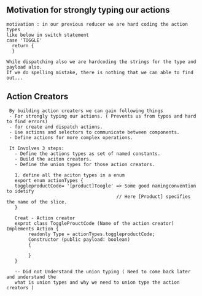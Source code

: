 ## Motivation for strongly typing our actions
    motivation : in our previous reducer we are hard coding the action types 
    like below in switch statement
    case 'TOGGLE'
      return {
      }
   
    While dispatching also we are hardcoding the strings for the type and payload also.
    If we do spelling mistake, there is nothing that we can able to find out... 

## Action Creators 
     By building action creaters we can gain following things
     - For strongly typing our actions. ( Prevents us from typos and hard to find errors) 
     - for create and dispatch actions.
     - Use actions and selectors to communicate between components. 
     - Define actions for more complex operations.   
     
     It Involves 3 steps: 
       - Define the actions types as set of named constants.
       - Build the aciton creators. 
       - Define the union types for those action creators. 
       
       1. define all the aciton types in a enum 
       export enum actionTypes {
       toggleproductCode= '[product]Toogle' => Some good namingconvention to idetify 
                                            // Here [Product] specifies the name of the slice. 
       }
      
       Creat - Action creator
       exprot class ToggleProuctCode (Name of the action creator) Implements Action {
            readonly Type = actionTypes.toggleproductCode;
            Constructor (public payload: boolean)
            {
             
            }
       }
       
       -- Did not Understand the union typing ( Need to come back later and understand the 
       what is union types and why we need to union type the action creators ) 

## 
